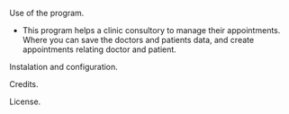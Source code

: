 Use of the program.
  - This program helps a clinic consultory to manage their appointments. Where you can save the doctors and patients data, and create appointments relating doctor and patient.

Instalation and configuration.


Credits.


License.

